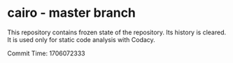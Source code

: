 # cairo - master branch

This repository contains frozen state of the repository.
Its history is cleared. It is used only for static code
analysis with Codacy.

Commit Time: 1706072333